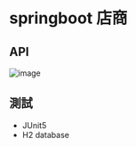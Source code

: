 # springboot 店商

## API
![image](https://user-images.githubusercontent.com/63166397/180078614-e0185a49-2428-4c1a-a93c-e7e80d5678b5.png)


## 測試
* JUnit5
* H2 database
